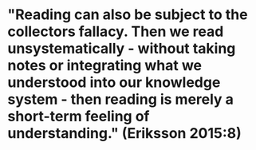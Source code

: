 # "Reading can also be subject to the collectors fallacy. Then we read unsystematically - without taking notes or integrating what we understood into our knowledge system - then reading is merely a short-term feeling of understanding." (Eriksson 2015:8)
